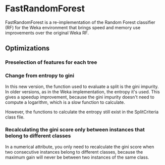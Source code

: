 # FastRandomForest

FastRandomForest is a re-implementation of the Random Forest classifier (RF) for the Weka environment that brings speed 
and memory use improvements over the original Weka RF.



## Optimizations

### Preselection of features for each tree



### Change from entropy to gini

In this new version, the function used to evaluate a split is the gini impurity. In older versions, as in the
Weka implementation, the entropy it's used. This gives a speedup improvement, because the gini impurity doesn't need
to compute a logarithm, which is a slow function to calculate. 

However, the functions to calculate the entropy still exist in the SplitCriteria class file.

### Recalculating the gini score only between instances that belong to different classes

In a numerical attribute, you only need to recalculate the gini score when two consecutive instances belong to different
classes, because the maximum gain will never be between two instances of the same class.

